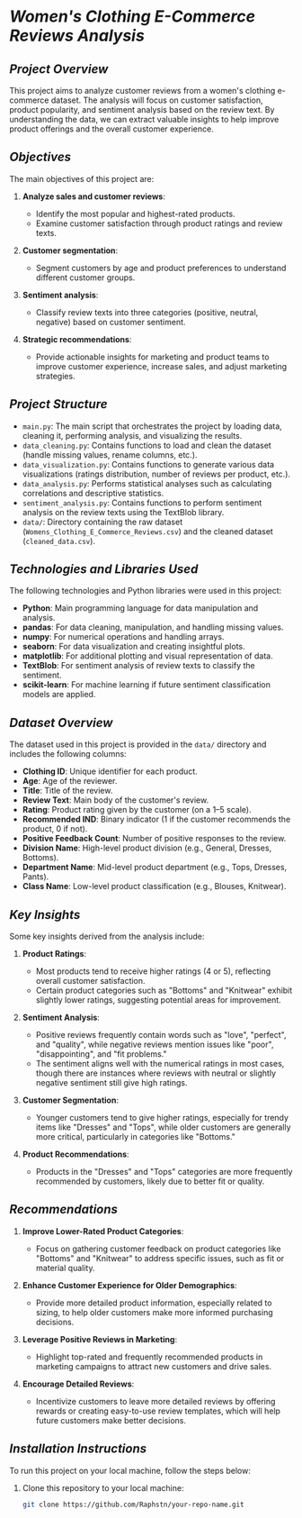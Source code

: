 # ***Women's Clothing E-Commerce Reviews Analysis***

## ***Project Overview***
This project aims to analyze customer reviews from a women's clothing e-commerce dataset. The analysis will focus on customer satisfaction, product popularity, and sentiment analysis based on the review text. By understanding the data, we can extract valuable insights to help improve product offerings and the overall customer experience.

## ***Objectives***
The main objectives of this project are:

1. **Analyze sales and customer reviews**:
   - Identify the most popular and highest-rated products.
   - Examine customer satisfaction through product ratings and review texts.

2. **Customer segmentation**:
   - Segment customers by age and product preferences to understand different customer groups.

3. **Sentiment analysis**:
   - Classify review texts into three categories (positive, neutral, negative) based on customer sentiment.

4. **Strategic recommendations**:
   - Provide actionable insights for marketing and product teams to improve customer experience, increase sales, and adjust marketing strategies.

## ***Project Structure***
- `main.py`: The main script that orchestrates the project by loading data, cleaning it, performing analysis, and visualizing the results.
- `data_cleaning.py`: Contains functions to load and clean the dataset (handle missing values, rename columns, etc.).
- `data_visualization.py`: Contains functions to generate various data visualizations (ratings distribution, number of reviews per product, etc.).
- `data_analysis.py`: Performs statistical analyses such as calculating correlations and descriptive statistics.
- `sentiment_analysis.py`: Contains functions to perform sentiment analysis on the review texts using the TextBlob library.
- `data/`: Directory containing the raw dataset (`Womens_Clothing_E_Commerce_Reviews.csv`) and the cleaned dataset (`cleaned_data.csv`).

## ***Technologies and Libraries Used***
The following technologies and Python libraries were used in this project:

- **Python**: Main programming language for data manipulation and analysis.
- **pandas**: For data cleaning, manipulation, and handling missing values.
- **numpy**: For numerical operations and handling arrays.
- **seaborn**: For data visualization and creating insightful plots.
- **matplotlib**: For additional plotting and visual representation of data.
- **TextBlob**: For sentiment analysis of review texts to classify the sentiment.
- **scikit-learn**: For machine learning if future sentiment classification models are applied.

## ***Dataset Overview***
The dataset used in this project is provided in the `data/` directory and includes the following columns:

- **Clothing ID**: Unique identifier for each product.
- **Age**: Age of the reviewer.
- **Title**: Title of the review.
- **Review Text**: Main body of the customer's review.
- **Rating**: Product rating given by the customer (on a 1–5 scale).
- **Recommended IND**: Binary indicator (1 if the customer recommends the product, 0 if not).
- **Positive Feedback Count**: Number of positive responses to the review.
- **Division Name**: High-level product division (e.g., General, Dresses, Bottoms).
- **Department Name**: Mid-level product department (e.g., Tops, Dresses, Pants).
- **Class Name**: Low-level product classification (e.g., Blouses, Knitwear).

## ***Key Insights***
Some key insights derived from the analysis include:

1. **Product Ratings**:
   - Most products tend to receive higher ratings (4 or 5), reflecting overall customer satisfaction.
   - Certain product categories such as "Bottoms" and "Knitwear" exhibit slightly lower ratings, suggesting potential areas for improvement.

2. **Sentiment Analysis**:
   - Positive reviews frequently contain words such as "love", "perfect", and "quality", while negative reviews mention issues like "poor", "disappointing", and "fit problems."
   - The sentiment aligns well with the numerical ratings in most cases, though there are instances where reviews with neutral or slightly negative sentiment still give high ratings.

3. **Customer Segmentation**:
   - Younger customers tend to give higher ratings, especially for trendy items like "Dresses" and "Tops", while older customers are generally more critical, particularly in categories like "Bottoms."

4. **Product Recommendations**:
   - Products in the "Dresses" and "Tops" categories are more frequently recommended by customers, likely due to better fit or quality.

## ***Recommendations***

1. **Improve Lower-Rated Product Categories**:
   - Focus on gathering customer feedback on product categories like "Bottoms" and "Knitwear" to address specific issues, such as fit or material quality.

2. **Enhance Customer Experience for Older Demographics**:
   - Provide more detailed product information, especially related to sizing, to help older customers make more informed purchasing decisions.

3. **Leverage Positive Reviews in Marketing**:
   - Highlight top-rated and frequently recommended products in marketing campaigns to attract new customers and drive sales.

4. **Encourage Detailed Reviews**:
   - Incentivize customers to leave more detailed reviews by offering rewards or creating easy-to-use review templates, which will help future customers make better decisions.

## ***Installation Instructions***

To run this project on your local machine, follow the steps below:

1. Clone this repository to your local machine:
   ```bash
   git clone https://github.com/Raphstn/your-repo-name.git
